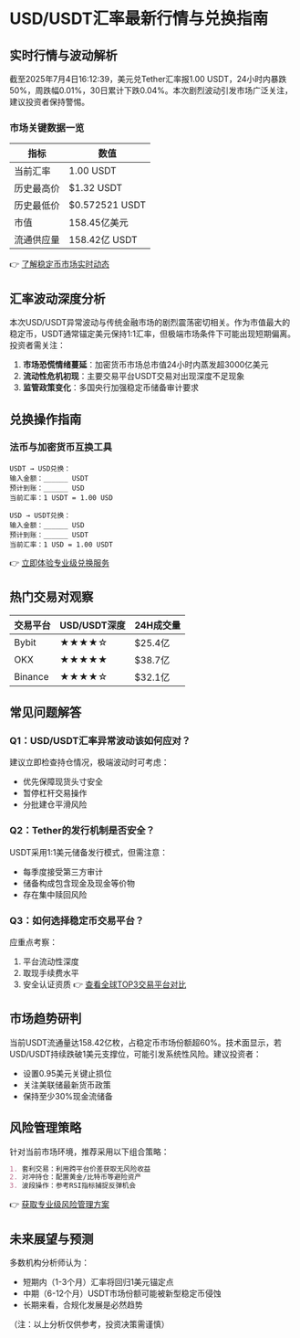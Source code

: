 # USD/USDT汇率最新行情与兑换指南

## 实时行情与波动解析

截至2025年7月4日16:12:39，美元兑Tether汇率报1.00 USDT，24小时内暴跌50%，周跌幅0.01%，30日累计下跌0.04%。本次剧烈波动引发市场广泛关注，建议投资者保持警惕。

### 市场关键数据一览
| 指标          | 数值             |
|---------------|------------------|
| 当前汇率      | 1.00 USDT        |
| 历史最高价    | $1.32 USDT       |
| 历史最低价    | $0.572521 USDT   |
| 市值          | 158.45亿美元     |
| 流通供应量    | 158.42亿 USDT    |

👉 [了解稳定币市场实时动态](https://bit.ly/okx_welcome)  

## 汇率波动深度分析

本次USD/USDT异常波动与传统金融市场的剧烈震荡密切相关。作为市值最大的稳定币，USDT通常锚定美元保持1:1汇率，但极端市场条件下可能出现短期偏离。投资者需关注：

1. **市场恐慌情绪蔓延**：加密货币市场总市值24小时内蒸发超3000亿美元
2. **流动性危机初现**：主要交易平台USDT交易对出现深度不足现象
3. **监管政策变化**：多国央行加强稳定币储备审计要求

## 兑换操作指南

### 法币与加密货币互换工具
```plaintext
USDT → USD兑换：
输入金额：______ USDT
预计到账：______ USD
当前汇率：1 USDT = 1.00 USD

USD → USDT兑换：
输入金额：______ USD
预计到账：______ USDT
当前汇率：1 USD = 1.00 USDT
```

👉 [立即体验专业级兑换服务](https://bit.ly/okx_welcome)  

## 热门交易对观察

| 交易平台 | USD/USDT深度 | 24H成交量 |
|----------|-------------|----------|
| Bybit    | ★★★★☆       | $25.4亿  |
| OKX      | ★★★★★       | $38.7亿  |
| Binance  | ★★★★☆       | $32.1亿  |

## 常见问题解答

### Q1：USD/USDT汇率异常波动该如何应对？
建议立即检查持仓情况，极端波动时可考虑：
- 优先保障现货头寸安全
- 暂停杠杆交易操作
- 分批建仓平滑风险

### Q2：Tether的发行机制是否安全？
USDT采用1:1美元储备发行模式，但需注意：
- 每季度接受第三方审计
- 储备构成包含现金及现金等价物
- 存在集中赎回风险

### Q3：如何选择稳定币交易平台？
应重点考察：
1. 平台流动性深度
2. 取现手续费水平
3. 安全认证资质
👉 [查看全球TOP3交易平台对比](https://bit.ly/okx_welcome)  

## 市场趋势研判

当前USDT流通量达158.42亿枚，占稳定币市场份额超60%。技术面显示，若USD/USDT持续跌破1美元支撑位，可能引发系统性风险。建议投资者：

- 设置0.95美元关键止损位
- 关注美联储最新货币政策
- 保持至少30%现金流储备

## 风险管理策略

针对当前市场环境，推荐采用以下组合策略：
```markdown
1. 套利交易：利用跨平台价差获取无风险收益
2. 对冲持仓：配置黄金/比特币等避险资产
3. 波段操作：参考RSI指标捕捉反弹机会
```

👉 [获取专业级风险管理方案](https://bit.ly/okx_welcome)  

## 未来展望与预测

多数机构分析师认为：
- 短期内（1-3个月）汇率将回归1美元锚定点
- 中期（6-12个月）USDT市场份额可能被新型稳定币侵蚀
- 长期来看，合规化发展是必然趋势

（注：以上分析仅供参考，投资决策需谨慎）